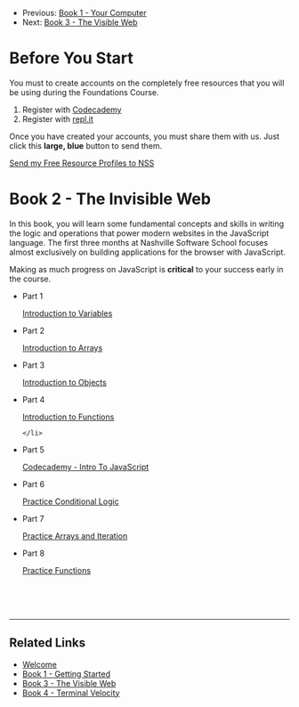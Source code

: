 <nav>
    <ul class="list list--books">
        <li class="left">
            <span>Previous:</span> <a href="../book-1-your-computer">Book 1 - Your Computer</a>
        </li>
        <li class="right">
            <span>Next:</span> <a href="../book-3-the-visible-web">Book 3 - The Visible Web</a>
        </li>
    </ul>
</nav>

# Before You Start

You must to create accounts on the completely free resources that you will be using during the Foundations Course.

1. Register with [Codecademy](https://www.codecademy.com/register)
1. Register with [repl.it](https://repl.it/signup)

Once you have created your accounts, you must share them with us. Just click this **large, blue** button to send them.

<div class="assessment">
    <a class="button blue"
       href="https://docs.google.com/forms/d/e/1FAIpQLScTx65ruOT4f6SDAnmTvcU1M2KZv_6fGsVXDxxOaGkUj9xnhQ/viewform?usp=sf_link"
       target="_blank">Send my Free Resource Profiles to NSS</a>
</div>

# Book 2 - The Invisible Web

In this book, you will learn some fundamental concepts and skills in writing the logic and operations that power modern websites in the JavaScript language. The first three months at Nashville Software School focuses almost exclusively on building applications for the browser with JavaScript.

Making as much progress on JavaScript is **critical** to your success early in the course.

<ul class="list list--doubleItems">
    <li class="listItem listItem--doubleItems">
        <p class="listItem__header">Part 1</p>
        <a target="_blank" href="https://repl.it/classroom/invite/l7DkvOG">Introduction to Variables</a>
    </li>
    <li class="listItem listItem--doubleItems">
        <p class="listItem__header">Part 2</p>
        <a target="_blank" href="https://repl.it/classroom/invite/lgDSk7q">Introduction to Arrays</a>
    </li>
</ul>

<ul class="list list--doubleItems">
    <li class="listItem listItem--doubleItems">
        <p class="listItem__header">Part 3</p>
        <a target="_blank" href="https://repl.it/classroom/invite/lrD8rDV">Introduction to Objects</a>
    </li>
    <li class="listItem listItem--doubleItems">
        <p class="listItem__header">Part 4</p>
        <a target="_blank" href="https://repl.it/classroom/invite/lrD8rDV">Introduction to Functions</a>

    </li>
</ul>

<ul class="list list--doubleItems">
    <li class="listItem listItem--doubleItems">
        <p class="listItem__header">Part 5</p>
        <a target="_blank" href="https://www.codecademy.com/learn/introduction-to-javascript">Codecademy - Intro To JavaScript</a>
    </li>
    <li class="listItem listItem--doubleItems">
        <p class="listItem__header">Part 6</p>
        <a target="_blank" href="https://repl.it/classroom/invite/WM91h85">Practice Conditional Logic</a>
    </li>
</ul>

<ul class="list list--doubleItems">
    <li class="listItem listItem--doubleItems">
        <p class="listItem__header">Part 7</p>
        <a target="_blank" href="https://repl.it/classroom/invite/WXq31Wm">Practice Arrays and Iteration</a>
    </li>
    <li class="listItem listItem--doubleItems">
        <p class="listItem__header">Part 8</p>
        <a target="_blank" href="https://repl.it/classroom/invite/XODnlYP">Practice Functions</a>
    </li>
</ul>

<br/>
<br/>
<br/>

---

## Related Links

<ul>
    <li>
        <a href="../">Welcome</a>
    </li>
    <li>
        <a href="../book-1-your-computer/">Book 1 - Getting Started</a>
    </li>
    <li>
        <a href="../book-3-the-visible-web/">Book 3 - The Visible Web</a>
    </li>
    <li>
        <a href="../book-4-terminal-velocity/">Book 4 - Terminal Velocity</a>
    </li>
</ul>
